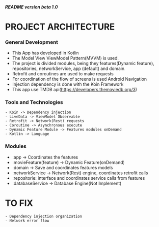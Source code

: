 
##### README version beta 1.0
# PROJECT ARCHITECTURE

### General Development

- This App has developed in Kotlin
- The Model View ViewModel Pattern(MVVM) is used.
- The project is divided modules, being they features(Dynamic feature), repositories, networkService, app (default) and domain.
- Retrofit and coroutines are used to make requests
- For coordination of the flow of screens is used Android Navigation
- Injection dependency is done with the Koin Framework
- This app use TMDB api(https://developers.themoviedb.org/3)

### Tools and Technologies
    - Koin -> Dependency injection
    - LiveData -> ViewModel Observable
    - Retrofit -> Network(Rest) requests
    - Coroutine -> Asynchronous execute
    - Dynamic Feature Module -> Features modules onDemand
    - Kotlin -> Language

### Modules

- :app -> Coordinates the features
- :movieFeature(feature) -> Dynamic Feature(onDemand)
- :domain -> Save and coordinates features models
- :networkService -> Network(Rest) engine, coordinates retrofit calls
- :repositorie: interface and coordinates service calls from features
- :databaseService ->  Database Engine(Not Implement)

# TO FIX
    - Dependency injection organization
    - Network error flow
